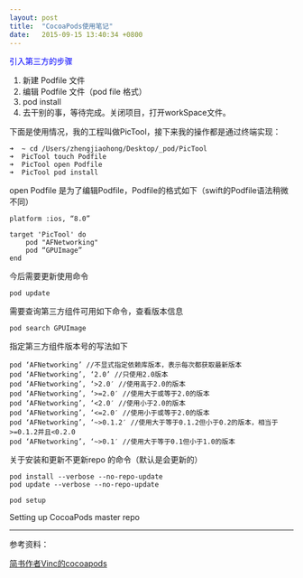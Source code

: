 ```yaml
---
layout: post
title:  "CocoaPods使用笔记"
date:   2015-09-15 13:40:34 +0800
---
```


<font color = blue> 引入第三方的步骤</font>

1. 新建 Podfile 文件
2. 编辑 Podfile 文件（pod file 格式）
3. pod install 
4. 去干别的事，等待完成。关闭项目，打开workSpace文件。


下面是使用情况，我的工程叫做PicTool，接下来我的操作都是通过终端实现：

	➜  ~ cd /Users/zhengjiaohong/Desktop/_pod/PicTool 
	➜  PicTool touch Podfile
	➜  PicTool open Podfile
	➜  PicTool pod install

open Podfile 是为了编辑Podfile，Podfile的格式如下（swift的Podfile语法稍微不同）
	
	platform :ios, “8.0”
	
	target 'PicTool' do
	    pod "AFNetworking"
	    pod “GPUImage”
	end
	
今后需要更新使用命令

	pod update
	
需要查询第三方组件可用如下命令，查看版本信息

	pod search GPUImage
	
指定第三方组件版本号的写法如下

	pod ‘AFNetworking’ //不显式指定依赖库版本，表示每次都获取最新版本
	pod ‘AFNetworking’, ‘2.0’ //只使用2.0版本
	pod ‘AFNetworking’, ‘>2.0′ //使用高于2.0的版本
	pod ‘AFNetworking’, ‘>=2.0′ //使用大于或等于2.0的版本
	pod ‘AFNetworking’, ‘<2.0′ //使用小于2.0的版本
	pod ‘AFNetworking’, ‘<=2.0′ //使用小于或等于2.0的版本
	pod ‘AFNetworking’, ‘~>0.1.2′ //使用大于等于0.1.2但小于0.2的版本，相当于>=0.1.2并且<0.2.0
	pod ‘AFNetworking’, ‘~>0.1′ //使用大于等于0.1但小于1.0的版本
	
	
关于安装和更新不更新repo 的命令（默认是会更新的）

	pod install --verbose --no-repo-update
	pod update --verbose --no-repo-update
	
	
`pod setup`

Setting up CocoaPods master repo
___
	
参考资料：

[简书作者Vinc的cocoapods](http://www.jianshu.com/p/3086df14ed08)